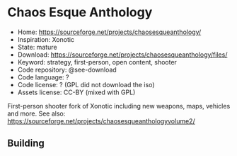 # Chaos Esque Anthology

- Home: https://sourceforge.net/projects/chaosesqueanthology/
- Inspiration: Xonotic
- State: mature
- Download: https://sourceforge.net/projects/chaosesqueanthology/files/
- Keyword: strategy, first-person, open content, shooter
- Code repository: @see-download
- Code language: ?
- Code license: ? (GPL did not download the iso)
- Assets license: CC-BY (mixed with GPL)

First-person shooter fork of Xonotic including new weapons, maps, vehicles and more.
See also: https://sourceforge.net/projects/chaosesqueanthologyvolume2/

## Building
